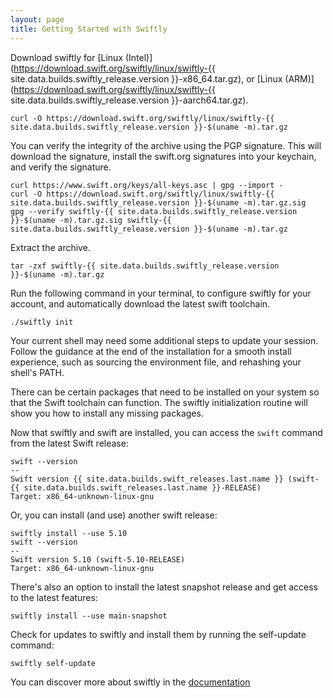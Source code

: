 ```yaml
---
layout: page
title: Getting Started with Swiftly
---
```


Download swiftly for [Linux (Intel)](https://download.swift.org/swiftly/linux/swiftly-{{ site.data.builds.swiftly_release.version }}-x86_64.tar.gz), or [Linux (ARM)](https://download.swift.org/swiftly/linux/swiftly-{{ site.data.builds.swiftly_release.version }}-aarch64.tar.gz).

```
curl -O https://download.swift.org/swiftly/linux/swiftly-{{ site.data.builds.swiftly_release.version }}-$(uname -m).tar.gz
```

You can verify the integrity of the archive using the PGP signature. This will download the signature, install the swift.org signatures into your keychain, and verify the signature.

```
curl https://www.swift.org/keys/all-keys.asc | gpg --import -
curl -O https://download.swift.org/swiftly/linux/swiftly-{{ site.data.builds.swiftly_release.version }}-$(uname -m).tar.gz.sig
gpg --verify swiftly-{{ site.data.builds.swiftly_release.version }}-$(uname -m).tar.gz.sig swiftly-{{ site.data.builds.swiftly_release.version }}-$(uname -m).tar.gz
```

Extract the archive.

```
tar -zxf swiftly-{{ site.data.builds.swiftly_release.version }}-$(uname -m).tar.gz
```

Run the following command in your terminal, to configure swiftly for your account, and automatically download the latest swift toolchain.

```
./swiftly init
```

Your current shell may need some additional steps to update your session. Follow the guidance at the end of the installation for a smooth install experience, such as sourcing the environment file, and rehashing your shell's PATH.

There can be certain packages that need to be installed on your system so that the Swift toolchain can function. The swiftly initialization routine will show you how to install any missing packages.

Now that swiftly and swift are installed, you can access the `swift` command from the latest Swift release:

```
swift --version
--
Swift version {{ site.data.builds.swift_releases.last.name }} (swift-{{ site.data.builds.swift_releases.last.name }}-RELEASE)
Target: x86_64-unknown-linux-gnu
```

Or, you can install (and use) another swift release:

```
swiftly install --use 5.10
swift --version
--
Swift version 5.10 (swift-5.10-RELEASE)
Target: x86_64-unknown-linux-gnu
```

There's also an option to install the latest snapshot release and get access to the latest features:

```
swiftly install --use main-snapshot
```

Check for updates to swiftly and install them by running the self-update command:

```
swiftly self-update
```

You can discover more about swiftly in the [documentation](https://www.swift.org/swiftly/documentation/swiftlydocs/)
